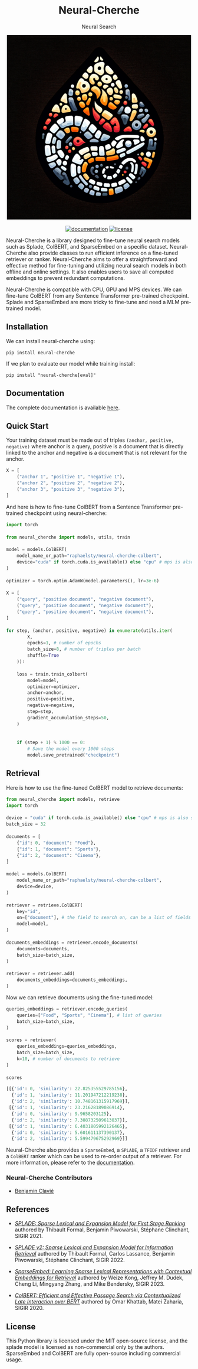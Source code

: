 <div align="center">
  <h1>Neural-Cherche</h1>
  <p>Neural Search</p>
</div>

<p align="center"><img width=500 src="docs/img/logo.png"/></p>

<div align="center">
  <!-- Documentation -->
  <a href="https://raphaelsty.github.io/neural-cherche/"><img src="https://img.shields.io/website?label=Documentation&style=flat-square&url=https%3A%2F%2Fraphaelsty.github.io/neural-cherche/%2F" alt="documentation"></a>
  <!-- License -->
  <a href="https://opensource.org/licenses/MIT"><img src="https://img.shields.io/badge/License-MIT-blue.svg?style=flat-square" alt="license"></a>
</div>

Neural-Cherche is a library designed to fine-tune neural search models such as Splade, ColBERT, and SparseEmbed on a specific dataset. Neural-Cherche also provide classes to run efficient inference on a fine-tuned retriever or ranker. Neural-Cherche aims to offer a straightforward and effective method for fine-tuning and utilizing neural search models in both offline and online settings. It also enables users to save all computed embeddings to prevent redundant computations.

Neural-Cherche is compatible with CPU, GPU and MPS devices. We can fine-tune ColBERT from any
Sentence Transformer pre-trained checkpoint. Splade and SparseEmbed are more tricky to fine-tune and need a MLM pre-trained model.

## Installation

We can install neural-cherche using:

```
pip install neural-cherche
```

If we plan to evaluate our model while training install:

```
pip install "neural-cherche[eval]"
```

## Documentation

The complete documentation is available [here](https://raphaelsty.github.io/neural-cherche/).

## Quick Start

Your training dataset must be made out of triples `(anchor, positive, negative)` where anchor is a query, positive is a document that is directly linked to the anchor and negative is a document that is not relevant for the anchor.

```python
X = [
    ("anchor 1", "positive 1", "negative 1"),
    ("anchor 2", "positive 2", "negative 2"),
    ("anchor 3", "positive 3", "negative 3"),
]
```

And here is how to fine-tune ColBERT from a Sentence Transformer pre-trained checkpoint using neural-cherche:

```python
import torch

from neural_cherche import models, utils, train

model = models.ColBERT(
    model_name_or_path="raphaelsty/neural-cherche-colbert",
    device="cuda" if torch.cuda.is_available() else "cpu" # mps is also supported
)

optimizer = torch.optim.AdamW(model.parameters(), lr=3e-6)

X = [
    ("query", "positive document", "negative document"),
    ("query", "positive document", "negative document"),
    ("query", "positive document", "negative document"),
]

for step, (anchor, positive, negative) in enumerate(utils.iter(
        X,
        epochs=1, # number of epochs
        batch_size=8, # number of triples per batch
        shuffle=True
    )):

    loss = train.train_colbert(
        model=model,
        optimizer=optimizer,
        anchor=anchor,
        positive=positive,
        negative=negative,
        step=step,
        gradient_accumulation_steps=50,
    )

    
    if (step + 1) % 1000 == 0:
        # Save the model every 1000 steps
        model.save_pretrained("checkpoint")
```

## Retrieval

Here is how to use the fine-tuned ColBERT model to retrieve documents:

```python
from neural_cherche import models, retrieve
import torch

device = "cuda" if torch.cuda.is_available() else "cpu" # mps is also supported
batch_size = 32

documents = [
    {"id": 0, "document": "Food"},
    {"id": 1, "document": "Sports"},
    {"id": 2, "document": "Cinema"},
]

model = models.ColBERT(
    model_name_or_path="raphaelsty/neural-cherche-colbert",
    device=device,
)

retriever = retrieve.ColBERT(
    key="id",
    on=["document"], # the field to search on, can be a list of fields
    model=model,
)

documents_embeddings = retriever.encode_documents(
    documents=documents,
    batch_size=batch_size,
)

retriever = retriever.add(
    documents_embeddings=documents_embeddings,
)
```

Now we can retrieve documents using the fine-tuned model:

```python
queries_embeddings = retriever.encode_queries(
    queries=["Food", "Sports", "Cinema"], # list of queries
    batch_size=batch_size,
)

scores = retriever(
    queries_embeddings=queries_embeddings,
    batch_size=batch_size,
    k=10, # number of documents to retrieve
)

scores
```

```python
[[{'id': 0, 'similarity': 22.825355529785156},
  {'id': 1, 'similarity': 11.201947212219238},
  {'id': 2, 'similarity': 10.748161315917969}],
 [{'id': 1, 'similarity': 23.21628189086914},
  {'id': 0, 'similarity': 9.9658203125},
  {'id': 2, 'similarity': 7.308732509613037}],
 [{'id': 1, 'similarity': 6.4031805992126465},
  {'id': 0, 'similarity': 5.601611137390137},
  {'id': 2, 'similarity': 5.599479675292969}]]
```

Neural-Cherche also provides a `SparseEmbed`, a `SPLADE`, a `TFIDF` retriever and a `ColBERT` ranker which can be used to re-order output of a retriever. For more information, please refer to the [documentation](https://raphaelsty.github.io/neural-cherche/).

### Neural-Cherche Contributors

- [Benjamin Clavié](https://github.com/bclavie)

## References

- *[SPLADE: Sparse Lexical and Expansion Model for First Stage Ranking](https://arxiv.org/abs/2107.05720)* authored by Thibault Formal, Benjamin Piwowarski, Stéphane Clinchant, SIGIR 2021.

- *[SPLADE v2: Sparse Lexical and Expansion Model for Information Retrieval](https://arxiv.org/abs/2109.10086)* authored by Thibault Formal, Carlos Lassance, Benjamin Piwowarski, Stéphane Clinchant, SIGIR 2022.

- *[SparseEmbed: Learning Sparse Lexical Representations with Contextual Embeddings for Retrieval](https://research.google/pubs/pub52289/)* authored by Weize Kong, Jeffrey M. Dudek, Cheng Li, Mingyang Zhang, and Mike Bendersky, SIGIR 2023.

- *[ColBERT: Efficient and Effective Passage Search via Contextualized Late Interaction over BERT](https://arxiv.org/abs/2004.12832)* authored by Omar Khattab, Matei Zaharia, SIGIR 2020.

## License

This Python library is licensed under the MIT open-source license, and the splade model is licensed as non-commercial only by the authors. SparseEmbed and ColBERT are fully open-source including commercial usage.
